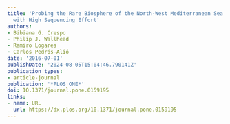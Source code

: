 ```yaml
---
title: 'Probing the Rare Biosphere of the North-West Mediterranean Sea: An Experiment
  with High Sequencing Effort'
authors:
- Bibiana G. Crespo
- Philip J. Wallhead
- Ramiro Logares
- Carlos Pedrós-Alió
date: '2016-07-01'
publishDate: '2024-08-05T15:04:46.790141Z'
publication_types:
- article-journal
publication: '*PLOS ONE*'
doi: 10.1371/journal.pone.0159195
links:
- name: URL
  url: https://dx.plos.org/10.1371/journal.pone.0159195
---
```

